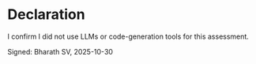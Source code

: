 # Declaration

I confirm I did not use LLMs or code-generation tools for this assessment.

Signed: Bharath SV, 2025-10-30

